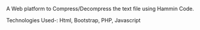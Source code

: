 A Web platform to Compress/Decompress the text file using Hammin Code.

Technologies Used-:
Html, Bootstrap, PHP, Javascript
